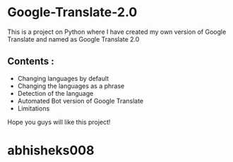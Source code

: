 # Google-Translate-2.0
This is a project on Python where I have created my own version of Google Translate and named as Google Translate 2.0

## Contents :
- Changing languages by default
- Changing the languages as a phrase
- Detection of the language
- Automated Bot version of Google Translate
- Limitations

Hope you guys will like this project!

# abhisheks008

